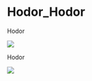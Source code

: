Hodor_Hodor
===========

Hodor

<img src="http://i.imgur.com/CZhNTtQ.png"/>

Hodor

<img src="http://i.imgur.com/jKLOWCo.png"/>
